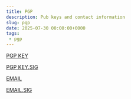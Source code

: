 ```yaml
---
title: PGP 
description: Pub keys and contact information
slug: pgp
date: 2025-07-30 00:00:00+0000
tags:
 - pgp
---
```


[PGP KEY](CharlesMclean_0x37DE27B0E6D0E72B_public.asc)

[PGP KEY.SIG](CharlesMclean_0x37DE27B0E6D0E72B_public.asc.sig)

[EMAIL](message.txt)

[EMAIL.SIG](message.txt.sig)
